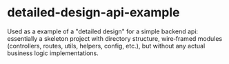 # detailed-design-api-example
Used as a example of a "detailed design" for a simple backend api: essentially a skeleton project with directory structure, wire‑framed modules (controllers, routes, utils, helpers, config, etc.), but without any actual business logic implementations.
